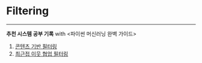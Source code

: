 # Filtering
------------
**추천 시스템 공부 기록** with <파이썬 머신러닝 완벽 가이드>

1. [콘텐츠 기반 필터링](Content_based_filtering/Content_based.md)
2. [최근접 이웃 협업 필터링](Collaborative_filtering/Nearest_Neighbor.md)
